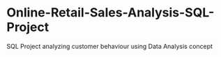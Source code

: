 # Online-Retail-Sales-Analysis-SQL-Project
SQL Project analyzing customer behaviour using Data Analysis concept
